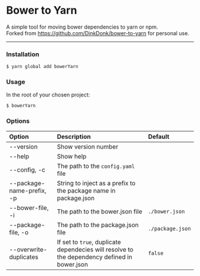 Bower to Yarn
=============

A simple tool for moving bower dependencies to yarn or npm.  
Forked from https://github.com/DinkDonk/bower-to-yarn for personal use. 

---

### Installation

```bash
$ yarn global add bowerYarn
```

### Usage

In the root of your chosen project:

```bash
$ bowerYarn
```

### Options

| Option    | Description | Default |
| :-------- |:------------| :-------|
| --version | Show version number |  |
| --help | Show help |  |
| --config, -c | The path to the `config.yaml` file |  |
| --package-name-prefix, -p | String to inject as a prefix to the package name in package.json |  |
| --bower-file, -i | The path to the bower.json file | `./bower.json` |
| --package-file, -o | The path to the package.json file | `./package.json` |
| --overwrite-duplicates | If set to `true`, duplicate dependecies will resolve to the dependency defined in bower.json | `false` |

